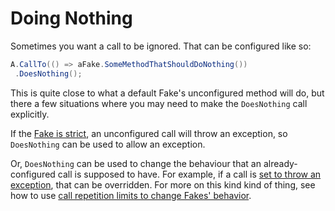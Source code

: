 # Doing Nothing

Sometimes you want a call to be ignored. That can be configured like so:
```csharp
A.CallTo(() => aFake.SomeMethodThatShouldDoNothing())
 .DoesNothing();
```

This is quite close to what a default Fake's unconfigured method will do, but there a few situations where you may need to make the `DoesNothing` call explicitly.

If the [Fake is strict](strict-fakes.md), an unconfigured call will throw an exception, so `DoesNothing` can be used to allow an exception.

Or, `DoesNothing` can be used to change the behaviour that an already-configured call is supposed to have. For example, if a call is [set to throw an exception](throwing-exceptions.md), that can be overridden. For more on this kind kind of thing, see how to use [call repetition limits to change Fakes' behavior](limited-call-specifications.md#changing-behavior-between-calls).

